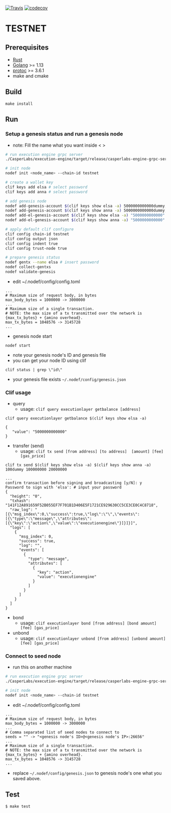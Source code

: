 [![Travis](https://travis-ci.com/hdac-io/friday.svg?token=bhU3g7FdixBp5h3M2its&branch=dev)](https://travis-ci.com/hdac-io/friday/branches)
[![codecov](https://codecov.io/gh/hdac-io/friday/branch/dev/graph/badge.svg?token=hQEgzmULjh)](https://codecov.io/gh/hdac-io/friday)

# TESTNET

## Prerequisites

* [Rust](https://www.rust-lang.org/tools/install)
* [Golang](https://golang.org/doc/install) >= 1.13
* [protoc](http://google.github.io/proto-lens/installing-protoc.html) >= 3.6.1
* make and cmake

## Build

```
make install
```

## Run

### Setup a genesis status and run a genesis node
* note: Fill the name what you want inside < >
```sh
# run execution engine grpc server
./CasperLabs/execution-engine/target/release/casperlabs-engine-grpc-server $HOME/.casperlabs/.casper-node.sock

# init node
nodef init <node_name> --chain-id testnet

# create a wallet key
clif keys add elsa # select password
clif keys add anna # select password

# add genesis node
nodef add-genesis-account $(clif keys show elsa -a) 5000000000000dummy,100000000stake
nodef add-genesis-account $(clif keys show anna -a) 5000000000000dummy,100000000stake
nodef add-el-genesis-account $(clif keys show elsa -a) "5000000000000" "100000000"
nodef add-el-genesis-account $(clif keys show anna -a) "5000000000000" "100000000"

# apply default clif configure
clif config chain-id testnet
clif config output json
clif config indent true
clif config trust-node true

# prepare genesis status
nodef gentx --name elsa # insert password
nodef collect-gentxs
nodef validate-genesis
```
* edit ~/.nodef/config/config.toml
```
...
# Maximum size of request body, in bytes
max_body_bytes = 1000000 -> 3000000
...
# Maximum size of a single transaction.
# NOTE: the max size of a tx transmitted over the network is {max_tx_bytes} + {amino overhead}.
max_tx_bytes = 1048576 -> 3145728
...
```
* genesis node start
```
nodef start
```
* note your genesis node's ID and genesis file
* you can get your node ID using clif
```
clif status | grep \"id\"
```
* your genesis file exists `~/.nodef/config/genesis.json`

### Clif usage
* query
  * usage: `clif query executionlayer getbalance [address]`
```
clif query executionlayer getbalance $(clif keys show elsa -a)

{
   "value": "5000000000000"
}
```

* transfer (send)
  * usage: `clif tx send [from address] [to address]  [amount] [fee] [gas_price]`
```
clif tx send $(clif keys show elsa -a) $(clif keys show anna -a) 100dummy 100000000 20000000

...
confirm transaction before signing and broadcasting [y/N]: y
Password to sign with 'elsa': # input your password
{
  "height": "0",
  "txhash": "141F12A891659F52B055EF7F701B1D406E5F1721CE929630CC5CE3CE0C4C8718",
  "raw_log": "[{\"msg_index\":0,\"success\":true,\"log\":\"\",\"events\":[{\"type\":\"message\",\"attributes\":[{\"key\":\"action\",\"value\":\"executionengine\"}]}]}]",
  "logs": [
    {
      "msg_index": 0,
      "success": true,
      "log": "",
      "events": [
        {
          "type": "message",
          "attributes": [
            {
              "key": "action",
              "value": "executionengine"
            }
          ]
        }
      ]
    }
  ]
}
```
* bond
  * usage: `clif executionlayer bond [from address] [bond amount] [fee] [gas_price]`
* unbond
  * usage: `clif executionlayer unbond [from address] [unbond amount] [fee] [gas_price]`

### Connect to seed node
* run this on another machine
```sh
# run execution engine grpc server
./CasperLabs/execution-engine/target/release/casperlabs-engine-grpc-server $HOME/.casperlabs/.casper-node.sock

# init node
nodef init <node_name> --chain-id testnet
```
* edit ~/.nodef/config/config.toml
```
...
# Maximum size of request body, in bytes
max_body_bytes = 1000000 -> 3000000
...
# Comma separated list of seed nodes to connect to
seeds = "" -> "<genesis node's ID>@<genesis node's IP>:26656"
...
# Maximum size of a single transaction.
# NOTE: the max size of a tx transmitted over the network is {max_tx_bytes} + {amino overhead}.
max_tx_bytes = 1048576 -> 3145728
...
```
* replace `~/.nodef/config/genesis.json` to genesis node's one what you saved above.
## Test

```
$ make test
```
